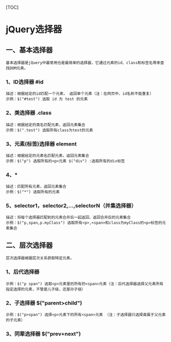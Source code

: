 [TOC]



# jQuery选择器

## 一、基本选择器
    基本选择器是jQuery中最常用也是最简单的选择器，它通过元素的id、class和标签名等来查找DOM元素。
### 1、ID选择器 #id
    描述：根据给定的id匹配一个元素， 返回单个元素（注：在网页中，id名称不能重复）
    示例：$("#test") 选取 id 为 test 的元素
### 2、类选择器 .class
    描述：根据给定的类名匹配元素，返回元素集合
    示例：$(".test") 选取所有class为test的元素
### 3、元素(标签)选择器 element
    描述：根据给定的元素名匹配元素，返回元素集合
    示例：$("p") 选取所有的<p>元素 $("div") :选取所有的div标签
### 4、*
    描述：匹配所有元素，返回元素集合
    示例：$("*") 选取所有的元素
### 5、selector1，selector2,...,selectorN（并集选择器）
    描述：将每个选择器匹配到的元素合并后一起返回，返回合并后的元素集合
    示例：$("p,span,p.myClass") 选取所有<p>,<span>和class为myClass的<p>标签的元素集合
##  二、层次选择器
	层次选择器根据层次关系获取特定元素。
### 1、后代选择器 
    示例：$("p span") 选取<p>元素里的所有的<span>元素（注：后代选择器选择父元素所有指定选择的元素，不管是儿子级，还是孙子级）
### 2、子选择器 $("parent>child")
    示例：$("p>span") 选择<p>元素下的所有<span>元素 （注：子选择器只选择直属于父元素的子元素）

### 3、同辈选择器 $("prev+next")


